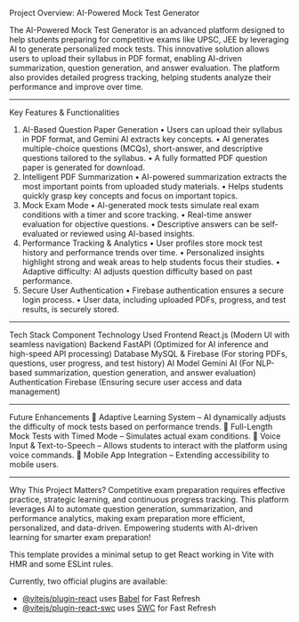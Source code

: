 Project Overview: AI-Powered Mock Test Generator

The AI-Powered Mock Test Generator is an advanced platform designed to help students preparing for competitive exams like UPSC, JEE by leveraging AI to generate personalized mock tests. This innovative solution allows users to upload their syllabus in PDF format, enabling AI-driven summarization, question generation, and answer evaluation. The platform also provides detailed progress tracking, helping students analyze their performance and improve over time.
________________________________________
Key Features & Functionalities
 1. AI-Based Question Paper Generation
•	Users can upload their syllabus in PDF format, and Gemini AI extracts key concepts.
•	AI generates multiple-choice questions (MCQs), short-answer, and descriptive questions tailored to the syllabus.
•	A fully formatted PDF question paper is generated for download.
 2. Intelligent PDF Summarization
•	AI-powered summarization extracts the most important points from uploaded study materials.
•	Helps students quickly grasp key concepts and focus on important topics.
 3. Mock Exam Mode
•	AI-generated mock tests simulate real exam conditions with a timer and score tracking.
•	Real-time answer evaluation for objective questions.
•	Descriptive answers can be self-evaluated or reviewed using AI-based insights.
 4. Performance Tracking & Analytics
•	User profiles store mock test history and performance trends over time.
•	Personalized insights highlight strong and weak areas to help students focus their studies.
•	Adaptive difficulty: AI adjusts question difficulty based on past performance.
 5. Secure User Authentication
•	Firebase authentication ensures a secure login process.
•	User data, including uploaded PDFs, progress, and test results, is securely stored.
________________________________________
Tech Stack
Component	Technology Used
Frontend	React.js (Modern UI with seamless navigation)
Backend	FastAPI (Optimized for AI inference and high-speed API processing)
Database	MySQL & Firebase (For storing PDFs, questions, user progress, and test history)
AI Model	Gemini AI (For NLP-based summarization, question generation, and answer evaluation)
Authentication	Firebase (Ensuring secure user access and data management)
________________________________________
Future Enhancements
🔹 Adaptive Learning System – AI dynamically adjusts the difficulty of mock tests based on performance trends.
🔹 Full-Length Mock Tests with Timed Mode – Simulates actual exam conditions.
🔹 Voice Input & Text-to-Speech – Allows students to interact with the platform using voice commands.
🔹 Mobile App Integration – Extending accessibility to mobile users.
________________________________________
Why This Project Matters?
Competitive exam preparation requires effective practice, strategic learning, and continuous progress tracking. This platform leverages AI to automate question generation, summarization, and performance analytics, making exam preparation more efficient, personalized, and data-driven.
 Empowering students with AI-driven learning for smarter exam preparation! 




This template provides a minimal setup to get React working in Vite with HMR and some ESLint rules.

Currently, two official plugins are available:

- [@vitejs/plugin-react](https://github.com/vitejs/vite-plugin-react/blob/main/packages/plugin-react/README.md) uses [Babel](https://babeljs.io/) for Fast Refresh
- [@vitejs/plugin-react-swc](https://github.com/vitejs/vite-plugin-react-swc) uses [SWC](https://swc.rs/) for Fast Refresh
